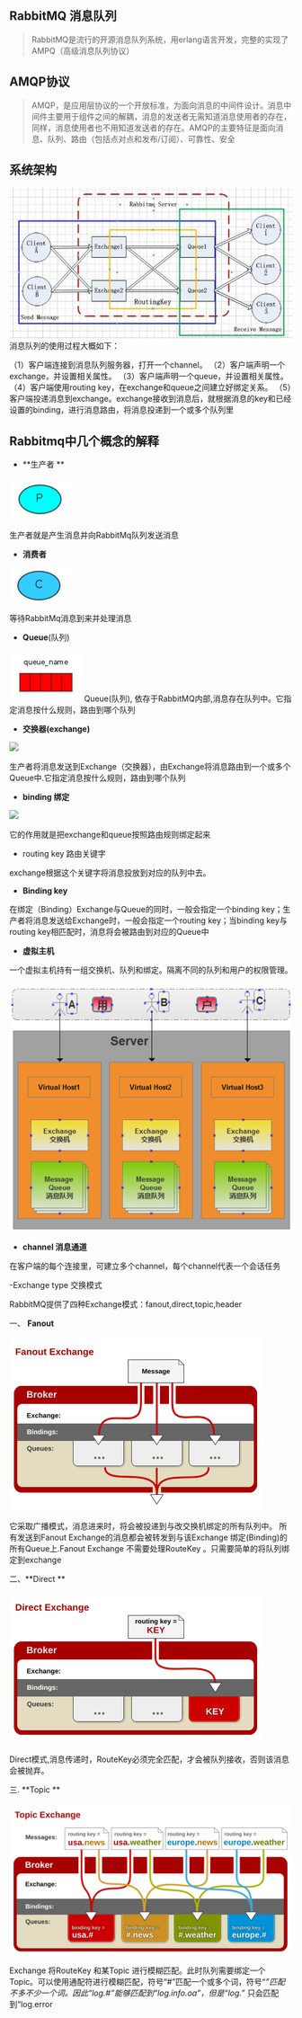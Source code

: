 ## RabbitMQ 消息队列

> RabbitMQ是流行的开源消息队列系统，用erlang语言开发，完整的实现了AMPQ（高级消息队列协议）

## AMQP协议

> AMQP，是应用层协议的一个开放标准，为面向消息的中间件设计。消息中间件主要用于组件之间的解耦，消息的发送者无需知道消息使用者的存在，同样，消息使用者也不用知道发送者的存在。AMQP的主要特征是面向消息、队列、路由（包括点对点和发布/订阅）、可靠性、安全

## 系统架构



![](../images/20140220173559828)
消息队列的使用过程大概如下：

（1）客户端连接到消息队列服务器，打开一个channel。
（2）客户端声明一个exchange，并设置相关属性。
（3）客户端声明一个queue，并设置相关属性。
（4）客户端使用routing key，在exchange和queue之间建立好绑定关系。
（5）客户端投递消息到exchange。exchange接收到消息后，就根据消息的key和已经设置的binding，进行消息路由，将消息投递到一个或多个队列里

## Rabbitmq中几个概念的解释

- **生产者 **




![](../images/20161103174653291.jpg)

生产者就是产生消息并向RabbitMq队列发送消息

- **消费者**

![](../images/20161103182929513.jpg)

等待RabbitMq消息到来并处理消息

- **Queue**(队列)

![](../images/20161103182938987.jpg)
Queue(队列), 依存于RabbitMQ内部,消息存在队列中。它指定消息按什么规则，路由到哪个队列

- **交换器(exchange)**

![](http://ostest.qiniudn.com/wordpress/wp-content/uploads/2014/02/2014-2-21-9-51-03.png)

生产者将消息发送到Exchange（交换器），由Exchange将消息路由到一个或多个Queue中.它指定消息按什么规则，路由到哪个队列

- **binding 绑定**

![](http://ostest.qiniudn.com/wordpress/wp-content/uploads/2014/02/2014-2-21-9-52-46.png)

它的作用就是把exchange和queue按照路由规则绑定起来

- routing key 路由关键字

exchange根据这个关键字将消息投放到对应的队列中去。

- **Binding key**

在绑定（Binding）Exchange与Queue的同时，一般会指定一个binding key；生产者将消息发送给Exchange时，一般会指定一个routing key；当binding key与routing key相匹配时，消息将会被路由到对应的Queue中

- **虚拟主机**


一个虚拟主机持有一组交换机、队列和绑定。隔离不同的队列和用户的权限管理。

![](../images/v63YbyA.png)

-  **channel 消息通道**

在客户端的每个连接里，可建立多个channel，每个channel代表一个会话任务

-Exchange type 交换模式

RabbitMQ提供了四种Exchange模式：fanout,direct,topic,header 

一、 **Fanout**

![](../images/306976-20160728104237622-1486261669.png)

它采取广播模式，消息进来时，将会被投递到与改交换机绑定的所有队列中。
所有发送到Fanout Exchange的消息都会被转发到与该Exchange 绑定(Binding)的所有Queue上.Fanout Exchange  不需要处理RouteKey 。只需要简单的将队列绑定到exchange

二、**Direct **

![](../images/306976-20160728104255372-2049742072.png)

Direct模式,消息传递时，RouteKey必须完全匹配，才会被队列接收，否则该消息会被抛弃。

三. **Topic **

![](../images/306976-20160728104309934-1385658660.png)

Exchange 将RouteKey 和某Topic 进行模糊匹配。此时队列需要绑定一个Topic。可以使用通配符进行模糊匹配，符号“#”匹配一个或多个词，符号“*”匹配不多不少一个词。因此“log.#”能够匹配到“log.info.oa”，但是“log.*” 只会匹配到“log.error
